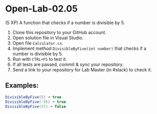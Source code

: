 # Open-Lab-02.05
(5 XP) A function that checks if a number is divisible by 5.

1. Clone this repository to your GitHub account.
2. Open solution file in Visual Studio.
3. Open file `Calculator.cs`.
4. Implement method `DivisibleByFive(int number)` that checks if a number is divisible by 5.
5. Run with `CTRL+F5` to test it.
6. If all tests are passed, commit & sync your repository.
7. Send a link to your repository for Lab Master (in #slack) to check it.

## Examples: 
```C#
DivisibleByFive(5) ➞ true
DivisibleByFive(-55) ➞ true
DivisibleByFive(37) ➞ false
```
